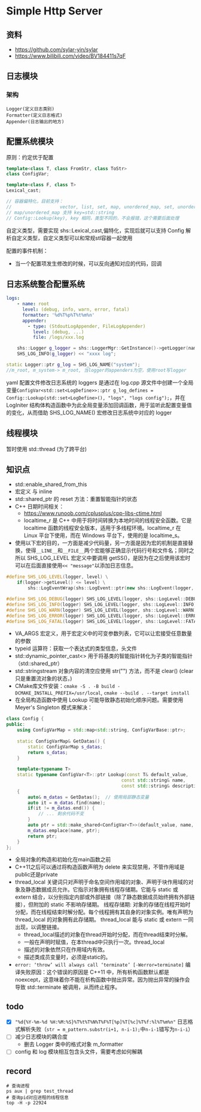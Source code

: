 # Simple Http Server
## 资料
- https://github.com/sylar-yin/sylar
- https://www.bilibili.com/video/BV184411s7qF
## 日志模块
### 架构
```
Logger(定义日志类别)
Formatter(定义日志格式)
Appender(日志输出的地方)
```
## 配置系统模块
原则：约定优于配置
```cpp
template<class T, class FromStr, class ToStr>
class ConfigVar;

template<class F, class T>
Lexical_cast;

// 容器偏特化，目前支持：
//                  vector, list, set, map, unordered_map, set, unordered_set
// map/unordered_map 支持 key=std::string
// Config::Lookup(key), key 相同，类型不同的，不会报错，这个需要后面处理
```
自定义类型，需要实现 shs::Lexical_cast,偏特化，实现后就可以支持 Config 解析自定义类型，自定义类型可以和常规stl容器一起使用

配置的事件机制：
- 当一个配置项发生修改的时候，可以反向通知对应的代码，回调

## 日志系统整合配置系统
```yaml
logs:
    - name: root
      level: (debug, info, warn, error, fatal)
      formatter: '%d%T%p%T%t%m%n'
      appender:
        - type: (StdoutLogAppender, FileLogAppender)
          level: (debug, ...)
          file: /logs/xxx.log
```
```cpp
    shs::Logger g_logger = shs::LoggerMgr::GetInstance()->getLogger(name);
    SHS_LOG_INFO(g_logger) << "xxxx log";
```
```cpp
static Logger::ptr g_log = SHS_LOG_NAME("system");
//m_root, m_system-> m_root, 当logger的appenders为空，使用root写logger
```
yaml 配置文件修改日志系统的 loggers 是通过在 log.cpp 源文件中创建一个全局变量`ConfigVar<std::set<LogDefine>>::ptr g_log_defines = Config::Lookup(std::set<LogDefine>(), "logs", "logs config");`，并在 LogIniter 结构体构造函数中为此全局变量添加回调函数，用于监听此配置变量值的变化，从而借助 SHS_LOG_NAME() 宏修改日志系统中对应的 logger

## 线程模块
暂时使用 std::thread (为了跨平台)


## 知识点
- std::enable_shared_from_this
- 宏定义 与 inline
- std::shared_ptr 的 reset 方法：重置智能指针的状态
- C++ 日期时间相关：
    - https://www.runoob.com/cplusplus/cpp-libs-ctime.html
    - localtime_r 是 C++ 中用于将时间转换为本地时间的线程安全函数。它是 localtime 函数的线程安全版本，适用于多线程环境。localtime_r 在 Linux 平台下使用，而在 Windows 平台下，使用的是 localtime_s。
- 使用以下宏的目的，一方面是减少代码量，另一方面是因为宏的机制是直接替换，使得`__LINE__`和`__FILE__`两个宏能够正确显示代码行号和文件名；同时之所以 SHS_LOG_LEVEL 宏定义中要调用 getSS()，是因为在之后使用该宏时可以在后面直接使用`<< "message"`以添加日志信息。
```cpp
#define SHS_LOG_LEVEL(logger, level) \
    if(logger->getLevel() <= level) \
        shs::LogEventWrap(shs::LogEvent::ptr(new shs::LogEvent(logger, level, __FILE__, __LINE__, 0, shs::GetThreadIdBySyscall(), shs::GetFiberId(), time(0), "shs::Thread::GetName()"))).getSS()

#define SHS_LOG_DEBUG(logger) SHS_LOG_LEVEL(logger, shs::LogLevel::DEBUG)
#define SHS_LOG_INFO(logger) SHS_LOG_LEVEL(logger, shs::LogLevel::INFO)
#define SHS_LOG_WARN(logger) SHS_LOG_LEVEL(logger, shs::LogLevel::WARN)
#define SHS_LOG_ERROR(logger) SHS_LOG_LEVEL(logger, shs::LogLevel::ERROR_)
#define SHS_LOG_FATAL(logger) SHS_LOG_LEVEL(logger, shs::LogLevel::FATAL)
```
- VA_ARGS 宏定义，用于宏定义中的可变参数列表，它可以让宏接受任意数量的参数
- typeid 运算符：获取一个表达式的类型信息，头文件 <typeinfo>
- std::dynamic_pointer_cast<> 用于将基类的智能指针转化为子类的智能指针（std::shared_ptr）
- std::stringstream 对象内容的清空应使用 str("") 方法，而不是 clear() (clear只是重置流对象的状态，)
- CMake库文件安装：`cmake -S . -B build -DCMAKE_INSTALL_PREFIX=/usr/local`, `cmake --build . --target install`
- 在全局构造函数中使用 Lookup 可能导致静态初始化顺序问题。需要使用 Meyer's Singleton 模式来解决：
```cpp
class Config {
public:
    using ConfigVarMap = std::map<std::string, ConfigVarBase::ptr>;
    
    static ConfigVarMap& GetDatas() {
        static ConfigVarMap s_datas;
        return s_datas;
    }
    
    template<typename T>
    static typename ConfigVar<T>::ptr Lookup(const T& default_value, 
                                           const std::string& name,
                                           const std::string& description="") 
    {
        auto& m_datas = GetDatas();  // 使用局部静态变量
        auto it = m_datas.find(name);
        if(it != m_datas.end()) {
            // ... 剩余代码不变
        }
        auto ptr = std::make_shared<ConfigVar<T>>(default_value, name, description);
        m_datas.emplace(name, ptr);
        return ptr;
    }
};
```
- 全局对象的构造和初始化在main函数之前
- C++11之后可以通过将构造函数声明为 delete 来实现禁用，不管作用域是public还是private
- thread_local 关键词只对声明于命名空间作用域的对象、声明于块作用域的对象及静态数据成员允许。它指示对象拥有线程存储期。它能与 static 或 extern 结合，以分别指定内部或外部链接（除了静态数据成员始终拥有外部链接），但附加的 static 不影响存储期。 线程存储期: 对象的存储在线程开始时分配，而在线程结束时解分配。每个线程拥有其自身的对象实例。唯有声明为 thread_local 的对象拥有此存储期。 thread_local 能与 static 或 extern 一同出现，以调整链接。
  - thread_local描述的对象在thread开始时分配，而在thread结束时分解。
  - 一般在声明时赋值，在本thread中只执行一次。thread_local 
  - 描述的对象依然只在作用域内有效。
  - 描述类成员变量时，必须是static的。
- `error: ‘throw’ will always call ‘terminate’ [-Werror=terminate]` 编译失败原因：这个错误的原因是 C++11 中，所有析构函数默认都是 noexcept，这意味着你不能在析构函数中抛出异常。因为抛出异常的操作会导致 std::terminate 被调用，从而终止程序。 


## todo
- [x] `"%d{%Y-%m-%d %H:%M:%S}%T%t%T%N%T%F%T[%p]%T[%c]%T%f:%l%T%m%n"` 日志格式解析失败（`str = m_pattern.substr(i+1, n-i-1);`中`n-i-1`错写为`n-i-i`）
- [ ] 减少日志模块的耦合度
    - 删去 Logger 类中的格式对象 m_formatter
- [ ] config 和 log 模块相互包含头文件，需要考虑如何解耦

## record
```shell
# 查询进程
ps aux | grep test_thread
# 查询pid对应进程的线程信息
top -H -p 22924
```